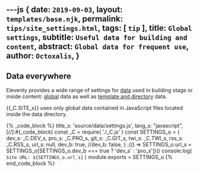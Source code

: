 ---js
{
  date:      `2019-09-03`,
  layout:    `templates/base.njk`,
  permalink: `tips/site_settings.html`,
  tags:      [ `tip` ],
  title:     `Global settings`,
  subtitle:  `Useful data for building and content`,
  abstract:  `Global data for frequent use`,
  author:    `Octoxalis`,
}
---
[comment]: # (======== Post ========)

## Data everywhere

Eleventy provides a wide range of settings for [data] used in building stage or inside content: [global] data as well as [template and directory] data.

{{_C.SITE_s}} uses only global data contained in JavaScript files located inside the data directory.

{% _code_block %}
    title_s: 'source/data/settings.js',
    lang_s: "javascript",
[//]:#(_code_block)
const _C = require( './_C.js' )
const SETTINGS_o =
{
  dev_s: _C.DEV_s,
  pro_s: _C.PRO_s,
  git_s: _C.GIT_s,
  twi_s: _C.TWI_s,
  rss_s: _C.RSS_s,
  url_s: null,
  dev_b: true,
  //dev_b: false,
}
;(() => SETTINGS_o.url_s = SETTINGS_o[SETTINGS_o.dev_b === true ? 'dev_s' : 'pro_s'])()
console.log( `Site URL: ${SETTINGS_o.url_s}` )
module.exports = SETTINGS_o
{% end_code_block %}

[comment]: # (======== Links ========)

[data]: https://www.11ty.io/docs/data/
[global]: https://www.11ty.io/docs/data-global/
[template and directory]: https://www.11ty.io/docs/data-template-dir/
